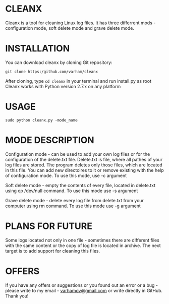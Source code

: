 # CLEANX 
Cleanx is a tool for cleaning Linux log files. It has three differrent mods - configuration mode, soft delete mode and grave delete mode.
# INSTALLATION
You can download cleanx by cloning Git repository:
 ```
 git clone https:/github.com/varham/cleanx
 ```
  
After cloning, type ```cd cleanx```  in your terminal and run install.py as root
Cleanx works with Python version 2.7.x on any platform
# USAGE

```sudo python cleanx.py -mode_name```

# MODE DESCRIPTION
Configuration mode - can be used to add your own log files or for the configuration of the delete.txt file. Delete.txt is file, where all pathes of your log files are stored. The program deletes only those files, which are located in this file. You can add new directoires to it or remove existing with the help of configuration mode. To use this mode, use -c argument

Soft delete mode - empty the contents of every file, located in delete.txt using cp /dev/null command. To use this mode  use -s argument

Grave delete mode - delete every log file from delete.txt from your computer using rm command. To use this mode use -g argument
# PLANS FOR FUTURE
Some logs located not only in one file - sometimes there are different files with the same content or the copy of log file is located in archive. The next target is to add support for cleaning this files.
# OFFERS
If you have any offers or suggestions or you found out an error or a bug - please write to my email - varhamov@gmail.com or write directly in GitHub. Thank you!

